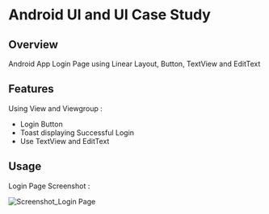 # Android UI and UI Case Study

## Overview
Android App Login Page using Linear Layout, Button, TextView and EditText

## Features
Using View and Viewgroup :
- Login Button
- Toast displaying Successful Login
- Use TextView and EditText

## Usage
Login Page Screenshot :

![Screenshot_Login Page](https://user-images.githubusercontent.com/56164259/68088233-646aa580-fe8f-11e9-8735-e5fb469e8642.png)

